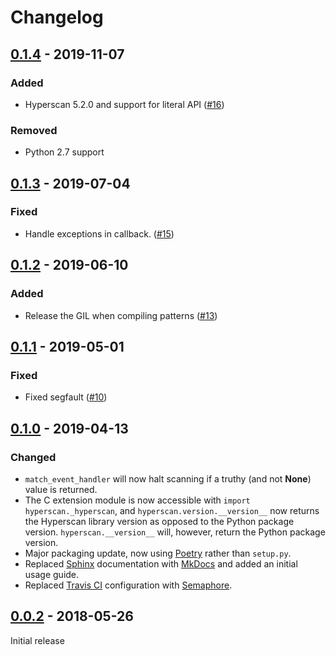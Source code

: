 # Changelog

## [0.1.4] - 2019-11-07

### Added

- Hyperscan 5.2.0 and support for literal API ([#16])

### Removed

- Python 2.7 support

## [0.1.3] - 2019-07-04

### Fixed

- Handle exceptions in callback. ([#15])

## [0.1.2] - 2019-06-10

### Added

- Release the GIL when compiling patterns ([#13])

## [0.1.1] - 2019-05-01

### Fixed

- Fixed segfault ([#10])

## [0.1.0] - 2019-04-13

### Changed

- ``match_event_handler`` will now halt scanning if a truthy (and
  not **None**) value is returned.
- The C extension module is now accessible with
  ``import hyperscan._hyperscan``, and ``hyperscan.version.__version__``
  now returns the Hyperscan library version as opposed to the Python
  package version. ``hyperscan.__version__`` will, however, return the
  Python package version.
- Major packaging update, now using [Poetry] rather than ``setup.py``.
- Replaced [Sphinx] documentation with [MkDocs] and added an initial
  usage guide.
- Replaced [Travis CI] configuration with [Semaphore].


## [0.0.2] - 2018-05-26

Initial release

[#10]: https://github.com/darvid/python-hyperscan/issues/10
[#13]: https://github.com/darvid/python-hyperscan/issues/13
[#15]: https://github.com/darvid/python-hyperscan/issues/15
[#16]: https://github.com/darvid/python-hyperscan/issues/16
[MkDocs]: https://www.mkdocs.org/
[Poetry]: https://poetry.eustace.io/
[Semaphore]: https://semaphoreci.com/
[Sphinx]: http://www.sphinx-doc.org/en/master/
[Travis CI]: https://travis-ci.org/
[0.1.4]: https://github.com/darvid/python-hyperscan/releases/tag/v0.1.4
[0.1.3]: https://github.com/darvid/python-hyperscan/releases/tag/v0.1.3
[0.1.2]: https://github.com/darvid/python-hyperscan/releases/tag/v0.1.2
[0.1.1]: https://github.com/darvid/python-hyperscan/releases/tag/v0.1.1
[0.1.0]: https://github.com/darvid/python-hyperscan/releases/tag/v0.1.0
[0.0.2]: https://github.com/darvid/python-hyperscan/releases/tag/v0.0.2
